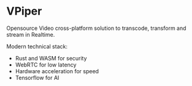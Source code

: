 # VPiper
Opensource Video cross-platform solution to transcode, transform and stream in Realtime.

Modern technical stack:
- Rust and WASM for security
- WebRTC for low latency
- Hardware acceleration for speed
- Tensorflow for AI
